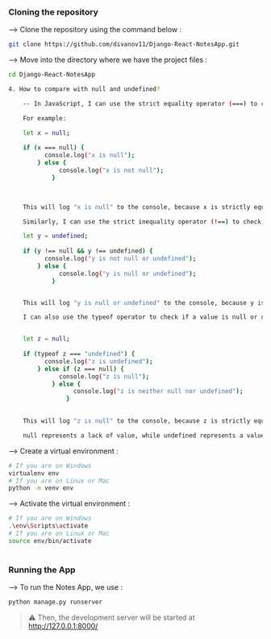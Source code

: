 ### Cloning the repository

--> Clone the repository using the command below :
```bash
git clone https://github.com/divanov11/Django-React-NotesApp.git

```

--> Move into the directory where we have the project files : 
```bash
cd Django-React-NotesApp

```

```bash
4. How to compare with null and undefined?

    -- In JavaScript, I can use the strict equality operator (===) to compare a value to null or undefined.

    For example:

    let x = null;
    
    if (x === null) {
          console.log("x is null");
        } else {
              console.log("x is not null");
            }


       
    This will log "x is null" to the console, because x is strictly equal to null.

    Similarly, I can use the strict inequality operator (!==) to check if a value is not null or undefined:

    let y = undefined;
    
    if (y !== null && y !== undefined) {
          console.log("y is not null or undefined");
        } else {
              console.log("y is null or undefined");
            }


    This will log "y is null or undefined" to the console, because y is strictly equal to undefined.

    I can also use the typeof operator to check if a value is null or undefined.


    let z = null;
    
    if (typeof z === "undefined") {
          console.log("z is undefined");
        } else if (z === null) {
              console.log("z is null");
            } else {
                  console.log("z is neither null nor undefined");
                }

    
    This will log "z is null" to the console, because z is strictly equal to null.

    null represents a lack of value, while undefined represents a value that has not been assigned.
```




--> Create a virtual environment :
```bash
# If you are on Windows
virtualenv env
# If you are on Linux or Mac
python -m venv env
```

--> Activate the virtual environment :
```bash
# If you are on Windows
.\env\Scripts\activate
# If you are on Linux or Mac
source env/bin/activate
```

#

### Running the App

--> To run the Notes App, we use :
```bash
python manage.py runserver
```

> ⚠ Then, the development server will be started at http://127.0.0.1:8000/

